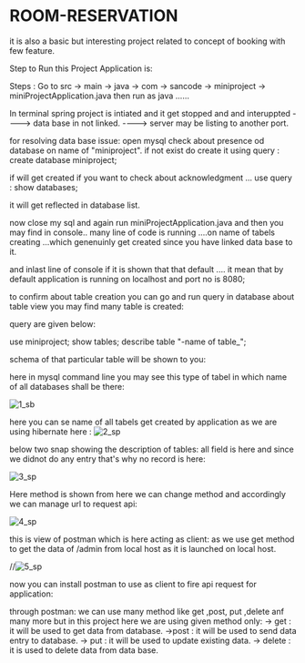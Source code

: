 # ROOM-RESERVATION
it is also a basic but interesting project related to concept of booking with few feature.

Step to Run this Project Application is:

Steps : Go to src → main  → java → com → sancode → miniproject → miniProjectApplication.java 
then run as java ......

In terminal spring project is intiated and  it get stopped and and interuppted 
 ----> data base in not linked.
 ----> server may be listing to another port.
 
 for resolving data base issue: open mysql check about presence od database on name of "miniproject".
 if not exist do create it using query : create database miniproject;
 
 if will get created if you want to check about acknowledgment ... use query : show databases;
 
 it will get reflected in database  list.
 
 now close my sql and again run miniProjectApplication.java and then you may find  in console..
  many line of code is running ....on name of tabels creating ...which genenuinly get created since 
  you have linked data base to it.
  
 
and inlast line of console if it is shown that that default ....
it mean that by default application is running on localhost and port no is 8080;

to confirm about table creation you can go and run query in database about table view you may find many table is created:

query are given below:

use miniproject;
show tables;
describe table "-name of table_";

schema of that particular table will be shown to you:

here in mysql command line you may see this type of tabel in which name of all databases shall be there:

![1_sb](https://user-images.githubusercontent.com/105698566/185990786-a67c66ab-0304-4fde-9102-e0d513e565d5.png)

here you can se name of all tabels get created by application as we are using hibernate here :
![2_sp](https://user-images.githubusercontent.com/105698566/185990941-4c659768-88db-431f-bda4-83f97080eb9b.png)

below two snap showing the description of tables: all field is here and since we didnot do any entry that's why no record is here:

![3_sp](https://user-images.githubusercontent.com/105698566/185990984-83a36e82-77ea-46c5-b8ab-2ac059a754ea.png)

Here method is shown from here we can change method and accordingly we can manage url to request api:

![4_sp](https://user-images.githubusercontent.com/105698566/185991023-9259a6c5-5e2c-4a23-a374-c83b6990d1b3.png)

this is view of postman which is here acting as client:
as we use get method to get the data of  /admin from local host as it is launched on local host.

//![5_sp](https://user-images.githubusercontent.com/105698566/185991341-23243df2-ea51-4923-8ae0-4e27811cf422.png)




now you can install postman to use as client to fire api request for application:

through postman:
      we can use many method like get ,post, put ,delete anf many more but in this project here we are using given method only:
     -> get : it will be used to get data from database.
     ->post : it will be used to send data entry to database.
     -> put : it will be used to update existing data.
     -> delete : it is used to delete data from data base.
      
      
